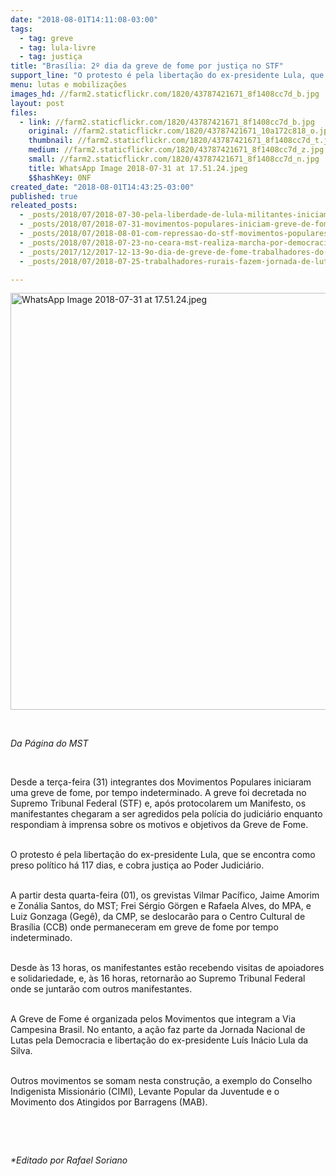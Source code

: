 ```yaml
---
date: "2018-08-01T14:11:08-03:00"
tags:
  - tag: greve
  - tag: lula-livre
  - tag: justiça
title: "Brasília: 2º dia da greve de fome por justiça no STF"
support_line: "O protesto é pela libertação do ex-presidente Lula, que se encontra como preso político há 117 dias"
menu: lutas e mobilizações
images_hd: //farm2.staticflickr.com/1820/43787421671_8f1408cc7d_b.jpg
layout: post
files:
  - link: //farm2.staticflickr.com/1820/43787421671_8f1408cc7d_b.jpg
    original: //farm2.staticflickr.com/1820/43787421671_10a172c818_o.jpg
    thumbnail: //farm2.staticflickr.com/1820/43787421671_8f1408cc7d_t.jpg
    medium: //farm2.staticflickr.com/1820/43787421671_8f1408cc7d_z.jpg
    small: //farm2.staticflickr.com/1820/43787421671_8f1408cc7d_n.jpg
    title: WhatsApp Image 2018-07-31 at 17.51.24.jpeg
    $$hashKey: 0NF
created_date: "2018-08-01T14:43:25-03:00"
published: true
releated_posts:
  - _posts/2018/07/2018-07-30-pela-liberdade-de-lula-militantes-iniciam-greve-de-fome-e-cobram-justica-no-stf.md
  - _posts/2018/07/2018-07-31-movimentos-populares-iniciam-greve-de-fome-no-stf-nesta-terca-feira.md
  - _posts/2018/07/2018-08-01-com-repressao-do-stf-movimentos-populares-dao-inicio-a-greve-de-fome-em-brasilia.md
  - _posts/2018/07/2018-07-23-no-ceara-mst-realiza-marcha-por-democracia-e-lula-livre.md
  - _posts/2017/12/2017-12-13-9o-dia-de-greve-de-fome-trabalhadores-do-campo-e-da-cidade-aderem-a-greve-em-todo-pais.md
  - _posts/2018/07/2018-07-25-trabalhadores-rurais-fazem-jornada-de-lutas-por-terra-reforma-agraria-e-lula-livre.md

---
```

<p><img alt="WhatsApp Image 2018-07-31 at 17.51.24.jpeg" height="667" src="//farm2.staticflickr.com/1820/43787421671_8f1408cc7d_b.jpg" width="700" /></p>

<p>&nbsp;</p>

<p><em>Da P&aacute;gina do MST</em></p>

<p>&nbsp;</p>

<p>Desde a ter&ccedil;a-feira (31) integrantes dos Movimentos Populares iniciaram uma greve de fome, por tempo indeterminado. A greve foi decretada no Supremo Tribunal Federal (STF) e, ap&oacute;s protocolarem um Manifesto, os manifestantes chegaram a ser agredidos pela pol&iacute;cia do judici&aacute;rio enquanto respondiam &agrave; imprensa sobre os motivos e objetivos da Greve de Fome.</p>

<p><br />
O protesto &eacute; pela liberta&ccedil;&atilde;o do ex-presidente Lula, que se encontra como preso pol&iacute;tico h&aacute; 117 dias, e cobra justi&ccedil;a ao Poder Judici&aacute;rio.</p>

<p><br />
A partir desta quarta-feira (01), os grevistas Vilmar Pac&iacute;fico, Jaime Amorim e Zon&aacute;lia Santos, do MST; Frei S&eacute;rgio G&ouml;rgen e Rafaela Alves, do MPA, e Luiz Gonzaga (Geg&ecirc;), da CMP, se deslocar&atilde;o para o Centro Cultural de Bras&iacute;lia (CCB) onde permaneceram em greve de fome por tempo indeterminado.</p>

<p><br />
Desde &agrave;s 13 horas, os manifestantes est&atilde;o recebendo visitas de apoiadores e solidariedade, e, &agrave;s 16 horas, retornar&atilde;o ao Supremo Tribunal Federal onde se juntar&atilde;o com outros manifestantes.</p>

<p><br />
A Greve de Fome &eacute; organizada pelos Movimentos que integram a Via Campesina Brasil. No entanto, a a&ccedil;&atilde;o faz parte da Jornada Nacional de Lutas pela Democracia e liberta&ccedil;&atilde;o do ex-presidente Lu&iacute;s In&aacute;cio Lula da Silva.</p>

<p><br />
Outros movimentos se somam nesta constru&ccedil;&atilde;o, a exemplo do Conselho Indigenista Mission&aacute;rio (CIMI), Levante Popular da Juventude e o Movimento dos Atingidos por Barragens (MAB).</p>

<p>&nbsp;</p>

<p>&nbsp;</p>

<p><em>*Editado por Rafael Soriano</em></p>
